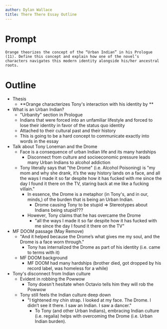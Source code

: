 ```yaml
---
author: Dylan Wallace
title: There There Essay Outline
---
```


# Prompt

```
Orange theorizes the concept of the “Urban Indian” in his Prologue (11). Define this concept and explain how one of the novel’s characters navigates this modern identity alongside his/her ancestral roots.
```

# Outline

- Thesis
	- **Orange characterizes Tony's  interaction with his identity by **
- What is an Urban Indian?
	- "Urbanity" section in Prologue
	- Indians that were forced into an unfamiliar lifestyle and forced to lose their identity in favor of the status quo identity
	- Attached to their cultural past and their history
	- This is going to be a hard concept to communicate exactly into words in the essay
- Talk about Tony Loneman and the Drome
	- Face is a consequence of urban Indian life and its many hardships
		- Disconnect from culture and socioeconomic pressure leads many Urban Indians to alcohol addiction
	- Tony literally says that "the Drome" (i.e. Alcohol Poisoning) is "my mom and why she drank, it’s the way history lands on a face, and all the ways I made it so far despite how it has fucked with me since the day I found it there on the TV, staring back at me like a fucking villain."
		- In essence, the Drome is a metaphor (in Tony's, and in our, minds,) of the burden that is being an Urban Indian.
			- Drome causing Tony to be stupid => Stereotypes about Indians being stupid???
		- However, Tony claims that he has overcame the Drome
			- "all the ways I made it so far despite how it has fucked with me since the day I found it there on the TV"
- MF DOOM passage (May Remove)
	- "And it helped because the Drome’s what gives me my soul, and the Drome is a face worn through."
		- Tony has internalized the Drome as part of his identity (i.e. came to terms with it)
	- MF DOOM background
		- MF DOOM had many hardships (brother died, got dropped by his record label, was homeless for a while)
- Tony's disconnect from Indian culture
	- Evident in robbing the Powwow
		- Tony doesn't hesitate when Octavio tells him they will rob the Powwow
	- Tony still feels the Indian culture deep down
		- "I tightened my chin strap. I looked at my face. The Drome. I didn’t see it there. I saw an Indian. I saw a dancer."
			- To Tony (and other Urban Indians), embracing Indian culture (i.e. regalia) helps with overcoming the Drome (i.e. Urban Indian burden).